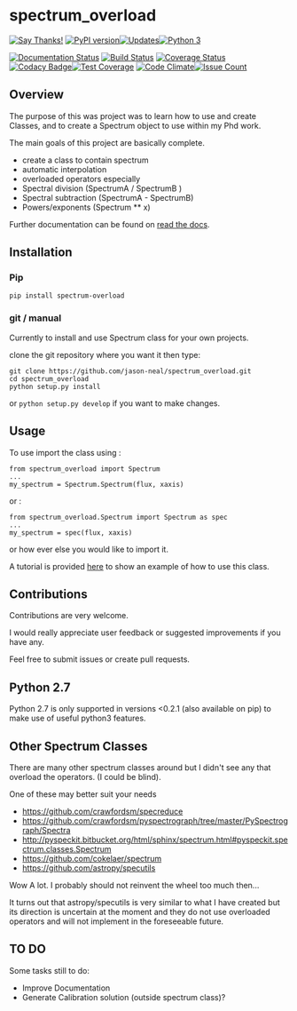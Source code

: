 # spectrum_overload
[![Say Thanks!](https://img.shields.io/badge/Say%20Thanks-!-1EAEDB.svg)](https://saythanks.io/to/jason-neal)
[![PyPI version](https://badge.fury.io/py/spectrum-overload.svg)](https://badge.fury.io/py/spectrum-overload)[![Updates](https://pyup.io/repos/github/jason-neal/spectrum_overload/shield.svg)](https://pyup.io/repos/github/jason-neal/spectrum_overload/)[![Python 3](https://pyup.io/repos/github/jason-neal/spectrum_overload/python-3-shield.svg)](https://pyup.io/repos/github/jason-neal/spectrum_overload/)

[![Documentation Status](https://readthedocs.org/projects/spectrum-overload/badge/?version=latest)](http://spectrum-overload.readthedocs.io/en/latest/?badge=latest) [![Build Status](https://travis-ci.org/jason-neal/spectrum_overload.svg?branch=master)](https://travis-ci.org/jason-neal/spectrum_overload) [![Coverage Status](https://coveralls.io/repos/github/jason-neal/spectrum_overload/badge.svg?branch=master)](https://coveralls.io/github/jason-neal/spectrum_overload?branch=master) [![Codacy Badge](https://api.codacy.com/project/badge/Grade/3e9a2cf4ad914e0ebc24b6b2b83059db)](https://www.codacy.com/app/jason-neal/spectrum_overload?utm_source=github.com&utm_medium=referral&utm_content=jason-neal/spectrum_overload&utm_campaign=badger)[![Test Coverage](https://codeclimate.com/github/jason-neal/spectrum_overload/badges/coverage.svg)](https://codeclimate.com/github/jason-neal/spectrum_overload/coverage) [![Code Climate](https://codeclimate.com/github/jason-neal/spectrum_overload/badges/gpa.svg)](https://codeclimate.com/github/jason-neal/spectrum_overload)[![Issue Count](https://codeclimate.com/github/jason-neal/spectrum_overload/badges/issue_count.svg)](https://codeclimate.com/github/jason-neal/spectrum_overload)  
 

## Overview
The purpose of this was project was to learn how to use and create Classes, and to create a Spectrum object to use within my Phd work.

The main goals of this project are basically complete.

- create a class to contain spectrum
- automatic interpolation
- overloaded operators
especially
- Spectral division (SpectrumA / SpectrumB )
- Spectral subtraction (SpectrumA - SpectrumB)
- Powers/exponents (Spectrum ** x)

Further documentation can be found on [read the docs](https://spectrum-overload.readthedocs.io/en/latest/).

## Installation
### Pip
    
    pip install spectrum-overload

### git / manual 
Currently to install and use Spectrum class for your own projects.

clone the git repository where you want it then type:

    git clone https://github.com/jason-neal/spectrum_overload.git
    cd spectrum_overload
    python setup.py install

or `python setup.py develop` if you want to make changes.


## Usage
To use import the class using :

    from spectrum_overload import Spectrum
    ...
    my_spectrum = Spectrum.Spectrum(flux, xaxis)

or :

    from spectrum_overload.Spectrum import Spectrum as spec
    ...
    my_spectrum = spec(flux, xaxis)

or how ever else you would like to import it.

A tutorial is provided [here](Notebooks/Tutorial.ipynb) to show an example of how to use this class. 


## Contributions
Contributions are very welcome.

I would really appreciate user feedback or suggested improvements if you have any.

Feel free to submit issues or create pull requests.


## Python 2.7
Python 2.7 is only supported in versions <0.2.1 (also available on pip) to make use of useful python3 features.


## Other Spectrum Classes

There are many other spectrum classes around but I didn't see any that overload the operators. (I could be blind).

One of these may better suit your needs

- https://github.com/crawfordsm/specreduce
- https://github.com/crawfordsm/pyspectrograph/tree/master/PySpectrograph/Spectra
- http://pyspeckit.bitbucket.org/html/sphinx/spectrum.html#pyspeckit.spectrum.classes.Spectrum
- https://github.com/cokelaer/spectrum
- https://github.com/astropy/specutils

Wow A lot. I probably should not reinvent the wheel too much then...

It turns out that astropy/specutils is very similar to what I have created but its direction is uncertain at the moment and they do not use overloaded operators and will not implement in the foreseeable future.

## TO DO
Some tasks still to do:
- Improve Documentation
- Generate Calibration solution (outside spectrum class)?
